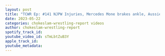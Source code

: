 ```yaml
---
layout: post
title: "TCWR Ep: #141 NJPW Injuries, Mercedes Mone brakes ankle, Aussie Open vacate their IWGP tag titles."
date: 2023-05-22
categories: chokeslam-wrestling-report videos
author: chokeslam-wrestling-report
spotify_track_id: 
youtube_video_id: sTmLbtZuB3Y
apple_track_id: 
youtube_metadata: 
---
```

